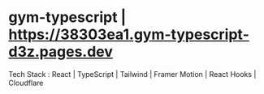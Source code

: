 # gym-typescript | https://38303ea1.gym-typescript-d3z.pages.dev

Tech Stack : React | TypeScript | Tailwind | Framer Motion | React Hooks | Cloudflare
